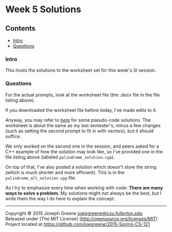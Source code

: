 # Week 5 Solutions

## Contents
- [Intro](#intro)
- [Questions](#questions)

### Intro
This hosts the solutions to the worksheet set for this week's SI session.

### Questions
For the actual prompts, look at the worksheet file (the .docx file in the file listing above).

If you downloaded the worksheet file before today, I've made edits to it.

Anyway, you may refer to [here](https://github.com/joegreene/CS_121_Fall_2014/tree/master/Weekly%20Work/Week%205/Resources)
for some pseudo-code solutions. The worksheet is about the same as my last semester's, minus a few 
changes (such as setting the second prompt to fit in with vectors), but it should suffice.

We only worked on the second one in the session, and peers asked for a C++ example of how the solution 
may look like, so I've provided one in the file listing above (labeled `palindrome_solution.cpp`).

On top of that, I've also posted a solution which doesn't store the string (which is much shorter and more 
efficient). This is in the `palindrome_alt_solution.cpp` file.

As I try to emphasize every time when working with code: __There are many ways to solve a problem__. My 
solutions might not always be the best, but I write them the way I do here to explain the concept.

-------------------------------------------------------------------------------

Copyright &copy; 2015 Joseph Greene <joeisgreene@csu.fullerton.edu>  
Released under [The MIT License] (http://opensource.org/licenses/MIT)  
Project located at <https://github.com/joegreene/2015-Spring-CS-121>
